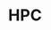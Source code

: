 ---
title: HPC
description: High Performance Computing
image:

# Badge style
style:
    background: "#2a9d8f"
    color: "#fff"
---